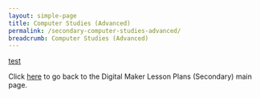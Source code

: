 ```yaml
---
layout: simple-page
title: Computer Studies (Advanced)
permalink: /secondary-computer-studies-advanced/
breadcrumb: Computer Studies (Advanced)
---
```


[test](/placeholder-secondary-computer-studies-advanced/)

Click [here](/in-schools/digital-maker/lesson-ideas-secondary/) to go back to the Digital Maker Lesson Plans (Secondary) main page.
